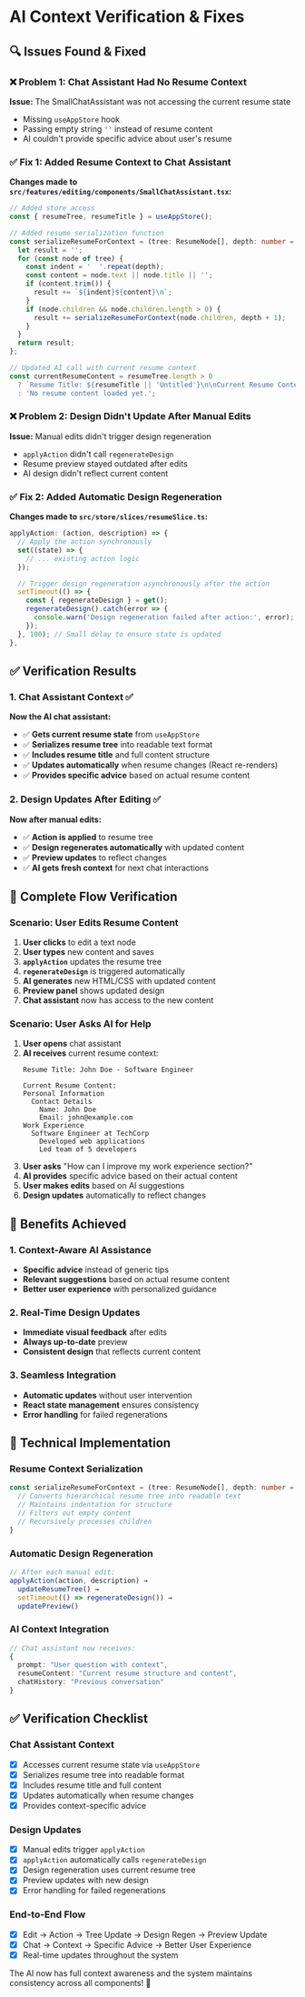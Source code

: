 # AI Context Verification & Fixes

## 🔍 **Issues Found & Fixed**

### ❌ **Problem 1: Chat Assistant Had No Resume Context**
**Issue:** The SmallChatAssistant was not accessing the current resume state
- Missing `useAppStore` hook
- Passing empty string `''` instead of resume content
- AI couldn't provide specific advice about user's resume

### ✅ **Fix 1: Added Resume Context to Chat Assistant**
**Changes made to `src/features/editing/components/SmallChatAssistant.tsx`:**

```typescript
// Added store access
const { resumeTree, resumeTitle } = useAppStore();

// Added resume serialization function
const serializeResumeForContext = (tree: ResumeNode[], depth: number = 0): string => {
  let result = '';
  for (const node of tree) {
    const indent = '  '.repeat(depth);
    const content = node.text || node.title || '';
    if (content.trim()) {
      result += `${indent}${content}\n`;
    }
    if (node.children && node.children.length > 0) {
      result += serializeResumeForContext(node.children, depth + 1);
    }
  }
  return result;
};

// Updated AI call with current resume context
const currentResumeContent = resumeTree.length > 0 
  ? `Resume Title: ${resumeTitle || 'Untitled'}\n\nCurrent Resume Content:\n${serializeResumeForContext(resumeTree)}`
  : 'No resume content loaded yet.';
```

### ❌ **Problem 2: Design Didn't Update After Manual Edits**
**Issue:** Manual edits didn't trigger design regeneration
- `applyAction` didn't call `regenerateDesign`
- Resume preview stayed outdated after edits
- AI design didn't reflect current content

### ✅ **Fix 2: Added Automatic Design Regeneration**
**Changes made to `src/store/slices/resumeSlice.ts`:**

```typescript
applyAction: (action, description) => {
  // Apply the action synchronously
  set((state) => {
    // ... existing action logic
  });

  // Trigger design regeneration asynchronously after the action
  setTimeout(() => {
    const { regenerateDesign } = get();
    regenerateDesign().catch(error => {
      console.warn('Design regeneration failed after action:', error);
    });
  }, 100); // Small delay to ensure state is updated
},
```

## ✅ **Verification Results**

### **1. Chat Assistant Context ✅**
**Now the AI chat assistant:**
- ✅ **Gets current resume state** from `useAppStore`
- ✅ **Serializes resume tree** into readable text format
- ✅ **Includes resume title** and full content structure
- ✅ **Updates automatically** when resume changes (React re-renders)
- ✅ **Provides specific advice** based on actual resume content

### **2. Design Updates After Editing ✅**
**Now after manual edits:**
- ✅ **Action is applied** to resume tree
- ✅ **Design regenerates automatically** with updated content
- ✅ **Preview updates** to reflect changes
- ✅ **AI gets fresh context** for next chat interactions

## 🔄 **Complete Flow Verification**

### **Scenario: User Edits Resume Content**
1. **User clicks** to edit a text node
2. **User types** new content and saves
3. **`applyAction`** updates the resume tree
4. **`regenerateDesign`** is triggered automatically
5. **AI generates** new HTML/CSS with updated content
6. **Preview panel** shows updated design
7. **Chat assistant** now has access to the new content

### **Scenario: User Asks AI for Help**
1. **User opens** chat assistant
2. **AI receives** current resume context:
   ```
   Resume Title: John Doe - Software Engineer
   
   Current Resume Content:
   Personal Information
     Contact Details
       Name: John Doe
       Email: john@example.com
   Work Experience
     Software Engineer at TechCorp
       Developed web applications
       Led team of 5 developers
   ```
3. **User asks** "How can I improve my work experience section?"
4. **AI provides** specific advice based on their actual content
5. **User makes edits** based on AI suggestions
6. **Design updates** automatically to reflect changes

## 🎯 **Benefits Achieved**

### **1. Context-Aware AI Assistance**
- **Specific advice** instead of generic tips
- **Relevant suggestions** based on actual resume content
- **Better user experience** with personalized guidance

### **2. Real-Time Design Updates**
- **Immediate visual feedback** after edits
- **Always up-to-date** preview
- **Consistent design** that reflects current content

### **3. Seamless Integration**
- **Automatic updates** without user intervention
- **React state management** ensures consistency
- **Error handling** for failed regenerations

## 🔧 **Technical Implementation**

### **Resume Context Serialization**
```typescript
const serializeResumeForContext = (tree: ResumeNode[], depth: number = 0): string => {
  // Converts hierarchical resume tree into readable text
  // Maintains indentation for structure
  // Filters out empty content
  // Recursively processes children
}
```

### **Automatic Design Regeneration**
```typescript
// After each manual edit:
applyAction(action, description) → 
  updateResumeTree() → 
  setTimeout(() => regenerateDesign()) → 
  updatePreview()
```

### **AI Context Integration**
```typescript
// Chat assistant now receives:
{
  prompt: "User question with context",
  resumeContent: "Current resume structure and content",
  chatHistory: "Previous conversation"
}
```

## ✅ **Verification Checklist**

### **Chat Assistant Context**
- [x] Accesses current resume state via `useAppStore`
- [x] Serializes resume tree into readable format
- [x] Includes resume title and full content
- [x] Updates automatically when resume changes
- [x] Provides context-specific advice

### **Design Updates**
- [x] Manual edits trigger `applyAction`
- [x] `applyAction` automatically calls `regenerateDesign`
- [x] Design regeneration uses current resume tree
- [x] Preview updates with new design
- [x] Error handling for failed regenerations

### **End-to-End Flow**
- [x] Edit → Action → Tree Update → Design Regen → Preview Update
- [x] Chat → Context → Specific Advice → Better User Experience
- [x] Real-time updates throughout the system

The AI now has full context awareness and the system maintains consistency across all components! 🎉